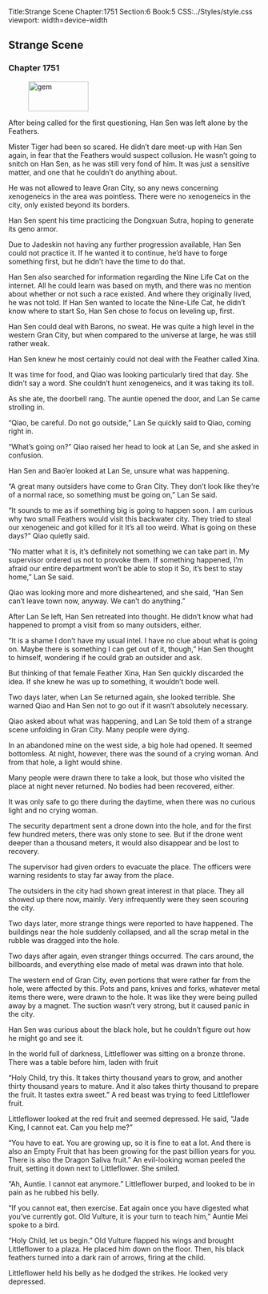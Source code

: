 Title:Strange Scene 
Chapter:1751 
Section:6 
Book:5 
CSS:../Styles/style.css 
viewport: width=device-width
  
## Strange Scene
### Chapter 1751
  
<figure>
	<img src="../Images/gem.gif" alt="gem" id="gem" width="120" height="60" />
</figure>
  

  
After being called for the first questioning, Han Sen was left alone by the Feathers.

Mister Tiger had been so scared. He didn’t dare meet-up with Han Sen again, in fear that the Feathers would suspect collusion. He wasn’t going to snitch on Han Sen, as he was still very fond of him. It was just a sensitive matter, and one that he couldn’t do anything about.

He was not allowed to leave Gran City, so any news concerning xenogeneics in the area was pointless. There were no xenogeneics in the city, only existed beyond its borders.

Han Sen spent his time practicing the Dongxuan Sutra, hoping to generate its geno armor.

Due to Jadeskin not having any further progression available, Han Sen could not practice it. If he wanted it to continue, he’d have to forge something first, but he didn’t have the time to do that.

Han Sen also searched for information regarding the Nine Life Cat on the internet. All he could learn was based on myth, and there was no mention about whether or not such a race existed. And where they originally lived, he was not told. If Han Sen wanted to locate the Nine-Life Cat, he didn’t know where to start So, Han Sen chose to focus on leveling up, first.

Han Sen could deal with Barons, no sweat. He was quite a high level in the western Gran City, but when compared to the universe at large, he was still rather weak.

Han Sen knew he most certainly could not deal with the Feather called Xina.

It was time for food, and Qiao was looking particularly tired that day. She didn’t say a word. She couldn’t hunt xenogeneics, and it was taking its toll.

As she ate, the doorbell rang. The auntie opened the door, and Lan Se came strolling in.

“Qiao, be careful. Do not go outside,” Lan Se quickly said to Qiao, coming right in.

“What’s going on?” Qiao raised her head to look at Lan Se, and she asked in confusion.

Han Sen and Bao’er looked at Lan Se, unsure what was happening.

“A great many outsiders have come to Gran City. They don’t look like they’re of a normal race, so something must be going on,” Lan Se said.

“It sounds to me as if something big is going to happen soon. I am curious why two small Feathers would visit this backwater city. They tried to steal our xenogeneic and got killed for it It’s all too weird. What is going on these days?” Qiao quietly said.

“No matter what it is, it’s definitely not something we can take part in. My supervisor ordered us not to provoke them. If something happened, I’m afraid our entire department won’t be able to stop it So, it’s best to stay home,” Lan Se said.

Qiao was looking more and more disheartened, and she said, “Han Sen can’t leave town now, anyway. We can’t do anything.”

After Lan Se left, Han Sen retreated into thought. He didn’t know what had happened to prompt a visit from so many outsiders, either.

“It is a shame I don’t have my usual intel. I have no clue about what is going on. Maybe there is something I can get out of it, though,” Han Sen thought to himself, wondering if he could grab an outsider and ask.

But thinking of that female Feather Xina, Han Sen quickly discarded the idea. If she knew he was up to something, it wouldn’t bode well.

Two days later, when Lan Se returned again, she looked terrible. She warned Qiao and Han Sen not to go out if it wasn’t absolutely necessary.

Qiao asked about what was happening, and Lan Se told them of a strange scene unfolding in Gran City. Many people were dying.

In an abandoned mine on the west side, a big hole had opened. It seemed bottomless. At night, however, there was the sound of a crying woman. And from that hole, a light would shine.

Many people were drawn there to take a look, but those who visited the place at night never returned. No bodies had been recovered, either.

It was only safe to go there during the daytime, when there was no curious light and no crying woman.

The security department sent a drone down into the hole, and for the first few hundred meters, there was only stone to see. But if the drone went deeper than a thousand meters, it would also disappear and be lost to recovery.

The supervisor had given orders to evacuate the place. The officers were warning residents to stay far away from the place.

The outsiders in the city had shown great interest in that place. They all showed up there now, mainly. Very infrequently were they seen scouring the city.

Two days later, more strange things were reported to have happened. The buildings near the hole suddenly collapsed, and all the scrap metal in the rubble was dragged into the hole.

Two days after again, even stranger things occurred. The cars around, the billboards, and everything else made of metal was drawn into that hole.

The western end of Gran City, even portions that were rather far from the hole, were affected by this. Pots and pans, knives and forks, whatever metal items there were, were drawn to the hole. It was like they were being pulled away by a magnet. The suction wasn’t very strong, but it caused panic in the city.

Han Sen was curious about the black hole, but he couldn’t figure out how he might go and see it.

In the world full of darkness, Littleflower was sitting on a bronze throne. There was a table before him, laden with fruit

“Holy Child, try this. It takes thirty thousand years to grow, and another thirty thousand years to mature. And it also takes thirty thousand to prepare the fruit. It tastes extra sweet.” A red beast was trying to feed Littleflower fruit.

Littleflower looked at the red fruit and seemed depressed. He said, “Jade King, I cannot eat. Can you help me?”

“You have to eat. You are growing up, so it is fine to eat a lot. And there is also an Empty Fruit that has been growing for the past billion years for you. There is also the Dragon Saliva fruit.” An evil-looking woman peeled the fruit, setting it down next to Littleflower. She smiled.

“Ah, Auntie. I cannot eat anymore.” Littleflower burped, and looked to be in pain as he rubbed his belly.

“If you cannot eat, then exercise. Eat again once you have digested what you’ve currently got. Old Vulture, it is your turn to teach him,” Auntie Mei spoke to a bird.

“Holy Child, let us begin.” Old Vulture flapped his wings and brought Littleflower to a plaza. He placed him down on the floor. Then, his black feathers turned into a dark rain of arrows, firing at the child.

Littleflower held his belly as he dodged the strikes. He looked very depressed.